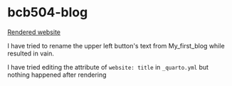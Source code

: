 # bcb504-blog

 [Rendered website](https://chubl.github.io/bcb504-blog/)

 I have tried to rename the upper left button's text from My_first_blog while resulted in vain. 

 I have tried editing the attribute of `website: title` in `_quarto.yml` but nothing happened after rendering